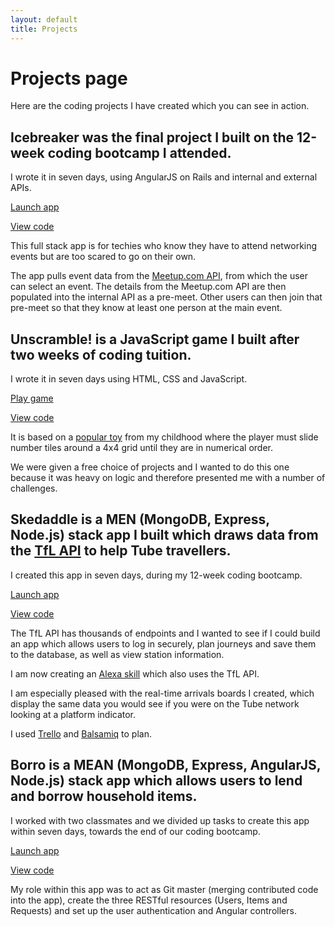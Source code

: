 ```yaml
---
layout: default
title: Projects
---
```

# Projects page


<!--
Landed by HTML5 UP
html5up.net | @ajlkn
Free for personal and commercial use under the CCA 3.0 license (html5up.net/license)
-->


Here are the coding projects I have created which you can see in action.

## Icebreaker was the final project I built on the 12-week coding bootcamp I attended.

I wrote it in seven days, using AngularJS on Rails and internal and external APIs.


<a href="http://suzeshardlow.com/icebreaker">Launch app</a>

<a href="https://github.com/SuzeShardlow/icebreaker_backend">View code</a>

This full stack app is for techies who know they have to attend networking events but are too scared to go on their own.</p>

The app pulls event data from the <a href="https://www.meetup.com/meetup_api">Meetup.com API</a>, from which the user can select an event.  The details from the Meetup.com API are then populated into the internal API as a pre-meet.  Other users can then join that pre-meet so that they know at least one person at the main event.


## Unscramble! is a JavaScript game I built after two weeks of coding tuition.

I wrote it in seven days using HTML, CSS and JavaScript.

<a href="http://suzeshardlow.com/unscramble">Play game</a>

<a href="https://github.com/SuzeShardlow/unscramble">View code</a>


It is based on a <a href="https://en.wikipedia.org/wiki/15_puzzle">popular toy</a> from my childhood where the player must slide number tiles around a 4x4 grid until they are in numerical order.

We were given a free choice of projects and I wanted to do this one because it was heavy on logic and therefore presented me with a number of challenges.


## Skedaddle is a MEN (MongoDB, Express, Node.js) stack app I built which draws data from the <a href="https://api.tfl.gov.uk">TfL API</a> to help Tube travellers.

I created this app in seven days, during my 12-week coding bootcamp.

<a href="http://suzeshardlow.com/skedaddle">Launch app</a>

<a href="https://github.com/SuzeShardlow/skedaddle">View code</a>

The TfL API has thousands of endpoints and I wanted to see if I could build an app which allows users to log in securely, plan journeys and save them to the database, as well as view station information.

I am now creating an <a href="https://github.com/SuzeShardlow/alexa_skill_skedaddle">Alexa skill</a> which also uses the TfL API.

I am especially pleased with the real-time arrivals boards I created, which display the same data you would see if you were on the Tube network looking at a platform indicator.

I used <a href="https://trello.com/">Trello</a> and <a href="https://balsamiq.com/">Balsamiq</a> to plan.


## Borro is a MEAN (MongoDB, Express, AngularJS, Node.js) stack app which allows users to lend and borrow household items.

I worked with two classmates and we divided up tasks to create this app within seven days, towards the end of our coding bootcamp.

<a href="http://suzeshardlow.com/borro">Launch app</a>

<a href="https://github.com/SuzeShardlow/borro">View code</a>

My role within this app was to act as Git master (merging contributed code into the app), create the three RESTful resources (Users, Items and Requests) and set up the user authentication and Angular controllers.
